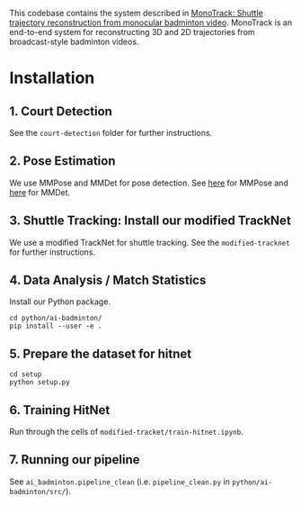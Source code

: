 This codebase contains the system described in [MonoTrack: Shuttle trajectory reconstruction from monocular badminton video](https://cs.stanford.edu/people/paulliu/files/cvpr-2022.pdf). MonoTrack is an end-to-end system for reconstructing 3D and 2D trajectories from broadcast-style badminton videos.

# Installation 

## 1. Court Detection
See the `court-detection` folder for further instructions.

## 2. Pose Estimation
We use MMPose and MMDet for pose detection. See [here](https://mmpose.readthedocs.io/en/v0.26.0/install.html) for MMPose and [here](https://github.com/open-mmlab/mmdetection/blob/master/docs/en/get_started.md/#Installation) for MMDet.

## 3. Shuttle Tracking: Install our modified TrackNet
We use a modified TrackNet for shuttle tracking. See the `modified-tracknet` for further instructions.

## 4. Data Analysis / Match Statistics
Install our Python package.
```
cd python/ai-badminton/
pip install --user -e .
```

## 5. Prepare the dataset for hitnet
```
cd setup
python setup.py
```

## 6. Training HitNet
Run through the cells of `modified-tracket/train-hitnet.ipynb`.

## 7. Running our pipeline
See `ai_badminton.pipeline_clean` (i.e. `pipeline_clean.py` in `python/ai-badminton/src/`).